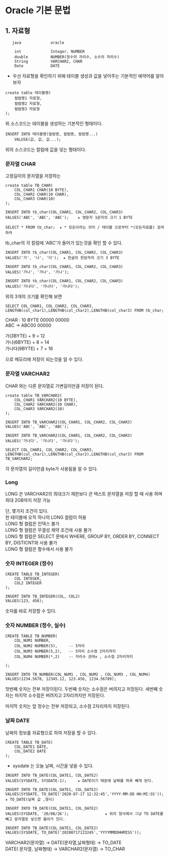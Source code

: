 # Oracle 기본 문법
## 1. 자료형
```
   java             oracle 
   
    int             Integer, NUMBER
    double          NUMBER(정수의 자리수, 소수의 자리수)
    String          VARCHAR2, CHAR
    Date            DATE
```

- 우선 자료형을 확인하기 위해 테이블 생성과 값을 넣어주는 기본적인 예약어를 알아보자
```
create table 테이블명(
    컬럼명1 자료형,
    컬럼명2 자료형,
    컬럼명3 자료형
);
```
위 소스코드는 테이블을 생성하는 기본적인 형태이다.

```
INSERT INTO 테이블명(컬럼명, 컬럼명, 컬럼명...)
    VALUSE(값, 값, 값...);
```

위의 소스코드는 칼럼에 값을 넣는 형태이다.

### 문자열 CHAR
고정길이의 문자열을 저장하는 
```
create table TB_CHAR(
    COL_CHAR1 CHAR(10 BYTE),
    COL_CHAR2 CHAR(10 CHAR),
    COL_CHAR3 CHAR(10)
);
```
```
INSERT INTO tb_char(COL_CHAR1, COL_CHAR2, COL_CHAR3)
VALUES('ABC', 'ABC', 'ABC');    ★ 영문자 1문자의 크기 1 BYTE
```
```
SELECT * FROM tb_char;  ★ * 모든이라는 의미 / 테이블 으로부터 *(모든자료를) 검색하라
```
tb_char의 각 칼럼에 'ABC'가 들어가 있는것을 확인 할 수 있다.
```
INSERT INTO tb_char(COL_CHAR1, COL_CHAR2, COL_CHAR3)
VALUES('가', '나', '다');  ★ 한글의 한문자의 크기 3 BYTE
```
```
INSERT INTO tb_char(COL_CHAR1, COL_CHAR2, COL_CHAR3)
VALUES('가나', '가나', '가나');
```
```
INSERT INTO tb_char(COL_CHAR1, COL_CHAR2, COL_CHAR3)
VALUES('가나다', '가나다', '가나다');
```
위의 3개의 크기를 확인해 보면
```
SELECT COL_CHAR1, COL_CHAR2, COL_CHAR3, LENGTHB(col_char1),LENGTHB(col_char2),LENGTHB(col_char3) FROM tb_char;
```
CHAR : 10 BYTE 00000 00000 <br>
ABC ->         ABC00 00000<br>

가(3BYTE) + 9 = 12<br>
가나(6BYTE) + 8 = 14<br>
가나다(9BYTE) + 7 = 16<br>

으로 메모리에 저장이 되는것을 알 수 있다.

### 문자열 VARCHAR2
CHAR 와는 다른 문자열로 가변길이만큼 저장이 된다.
```
create table TB_VARCHAR2(
    COL_CHAR1 VARCHAR2(10 BYTE),
    COL_CHAR2 VARCHAR2(10 CHAR),
    COL_CHAR3 VARCHAR2(10)
);
```
```
INSERT INTO TB_VARCHAR2(COL_CHAR1, COL_CHAR2, COL_CHAR3)
VALUES('ABC', 'ABC', 'ABC');
```
```
INSERT INTO TB_VARCHAR2(COL_CHAR1, COL_CHAR2, COL_CHAR3)
VALUES('가나다', '가나다', '가나다');
```
```
SELECT COL_CHAR1, COL_CHAR2, COL_CHAR3, LENGTHB(col_char1),LENGTHB(col_char2),LENGTHB(col_char3) FROM TB_VARCHAR2;
```
각 문자열의 길이만큼 byte가 사용됨을 알 수 있다.

### Long 
LONG 은 VARCHAR2의 최대크기 제한보다 큰 텍스트 문자열을 저장 할 때 사용 하며 최대 2GB까지 저장 가능  

단, 몇가지 조건이 있다.<br>
  한 테이블에 오직 하나의 LONG 컬럼이 허용 <br>
  LONG 형 컬럼은 인덱스 불가<br>
  LONG 형 컬럼은 무결성 제약 조건에 사용 불가<br>
  LONG 형 컬럼은 SELECT 문에서 WHERE, GROUP BY, ORDER BY, CONNECT BY, DISTICNT와 사용 불가<br>
  LONG 형 컬럼은 함수에서 사용 불가<br>

### 숫자 INTEGER (정수)
```
CREATE TABLE TB_INTEGER(
    COL INTEGER,
    COL2 INTEGER
);
```
```
INSERT INTO TB_INTEGER(COL, COL2)
VALUES(123, 456);
```
숫자를 바로 저장할 수 있다.

### 숫자 NUMBER (정수, 실수)
```
CREATE TABLE TB_NUMBER(
    COL_NUM1 NUMBER,
    COL_NUM2 NUMBER(5),     -- 5자리
    COL_NUM3 NUMBER(5,2),   -- 5자리 소수점 2자리까지
    COL_NUM4 NUMBER(*,2)    -- 자리수 관여x , 소수점 2자리까지
    
);
```
```
INSERT INTO TB_NUMBER(COL_NUM1 , COL_NUM2 , COL_NUM3 , COL_NUM4)
VALUES(1234.5678, 12345.12, 123.456, 1234.56789);
```
첫번째 숫자는 전부 저장이된다. 두번째 숫자는 소수점은 버려지고 저장된다. 세번째 숫자는 마지막 소수점은 버려지고 2자리까지만 저장된다. 

마지막 숫자는 앞 정수는 전부 저장되고, 소수점 2자리까지 저장된다.


### 날짜 DATE
날짜의 정보를 자료형으로 하여 저장을 할 수 있다.
```
CREATE TABLE TB_DATE(
    COL_DATE1 DATE,
    COL_DATE2 DATE
);
```
- sysdate 는 오늘 날짜, 시간을 넣을 수 있다.
```
INSERT INTO TB_DATE(COL_DATE1, COL_DATE2)
VALUES(SYSDATE, SYSDATE-1);     ★ DATE이기 때문에 날짜를 하루 빼게 된다.
```
```
INSERT INTO TB_DATE(COL_DATE1, COL_DATE2)
VALUES(SYSDATE, TO_DATE('2020-07-17 12:32:45','YYYY-MM-DD HH:MI:SS'));     ★ TO_DATE(날짜 값 ,형식) 
```
```
INSERT INTO TB_DATE(COL_DATE1, COL_DATE2)
VALUES(SYSDATE, '20/08/26');                ★ 위의 형식에서 그냥 TO DATE를 빼고 문자열로 넣으면 들어가 진다.
```
```
INSERT INTO TB_DATE(COL_DATE1, COL_DATE2)
VALUES(SYSDATE, TO_DATE('20200717123245','YYYYMMDDHHMISS'));
```
VARCHAR2(문자열) -> DATE(문자열,날짜형태)  -> TO_DATE <br>
DATE( 문자열, 날짜형태) -> VARCHAR2(문자열) -> TO_CHAR
